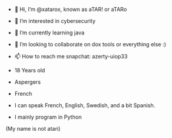- 👋 Hi, I’m @xatarox, known as aTAR! or aTARo
- 👀 I’m interested in cybersecurity
- 🌱 I’m currently learning java
- 💞️ I’m looking to collaborate on dox tools or everything else :)
- 📫 How to reach me snapchat: azerty-uiop33

- 18 Years old
- Aspergers
- French
- I can speak French, English, Swedish, and a bit Spanish.
- I mainly program in Python

(My name is not atari)
